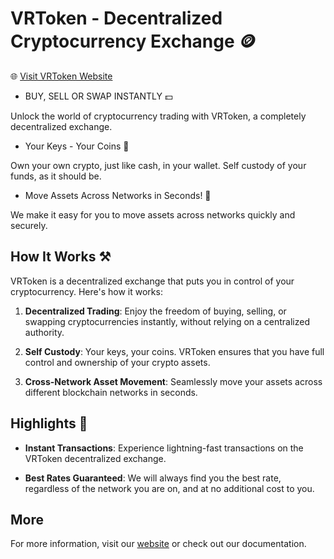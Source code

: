 # VRToken - Decentralized Cryptocurrency Exchange 🪙

🌐 [Visit VRToken Website](https://vrtoken.com/)



- BUY, SELL OR SWAP INSTANTLY 💵

Unlock the world of cryptocurrency trading with VRToken, a completely decentralized exchange.

- Your Keys - Your Coins 🔑

Own your own crypto, just like cash, in your wallet. Self custody of your funds, as it should be.

- Move Assets Across Networks in Seconds! 🔐

We make it easy for you to move assets across networks quickly and securely.

## How It Works ⚒️

VRToken is a decentralized exchange that puts you in control of your cryptocurrency. Here's how it works:

1. **Decentralized Trading**: Enjoy the freedom of buying, selling, or swapping cryptocurrencies instantly, without relying on a centralized authority.

2. **Self Custody**: Your keys, your coins. VRToken ensures that you have full control and ownership of your crypto assets.

3. **Cross-Network Asset Movement**: Seamlessly move your assets across different blockchain networks in seconds.

## Highlights 🔑

- **Instant Transactions**: Experience lightning-fast transactions on the VRToken decentralized exchange.

- **Best Rates Guaranteed**: We will always find you the best rate, regardless of the network you are on, and at no additional cost to you.

## More

For more information, visit our [website](https://vrtoken.com/) or check out our documentation.

